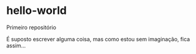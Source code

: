 # hello-world
Primeiro repositório

É suposto escrever alguma coisa, mas como estou sem imaginação, fica assim...
